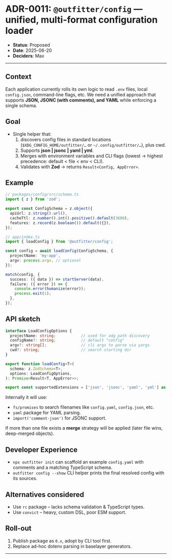 # ADR-0011: `@outfitter/config` — unified, multi-format configuration loader

- **Status**: Proposed
- **Date**: 2025-06-20
- **Deciders**: Max

---

## Context

Each application currently rolls its own logic to read `.env` files, local `config.json`, command-line flags, etc. We need a unified approach that supports **JSON, JSONC (with comments), and YAML** while enforcing a single schema.

## Goal

- Single helper that:
  1. discovers config files in standard locations (`$XDG_CONFIG_HOME/outfitter/…` or `~/.config/outfitter/…`), plus cwd.
  2. Supports **json | jsonc | yaml | yml**.
  3. Merges with environment variables and CLI flags (lowest → highest precedence: default < file < env < CLI).
  4. Validates with **Zod** → returns `Result<Config, AppError>`.

## Example

```ts
// packages/config/src/schema.ts
import { z } from 'zod';

export const ConfigSchema = z.object({
  apiUrl: z.string().url(),
  cacheTtl: z.number().int().positive().default(3600),
  features: z.record(z.boolean()).default({}),
});

// app/index.ts
import { loadConfig } from '@outfitter/config';

const config = await loadConfig(ConfigSchema, {
  projectName: 'my-app',
  argv: process.argv, // optional
});

match(config, {
  success: ({ data }) => startServer(data),
  failure: ({ error }) => {
    console.error(humanize(error));
    process.exit(1);
  },
});
```

## API sketch

```ts
interface LoadConfigOptions {
  projectName: string;           // used for xdg path discovery
  configName?: string;           // default "config"
  argv?: string[];               // cli args to parse via yargs
  cwd?: string;                  // search starting dir
}

export function loadConfig<T>(
  schema: z.ZodSchema<T>,
  options: LoadConfigOptions,
): Promise<Result<T, AppError>>;

export const supportedExtensions = ['json', 'jsonc', 'yaml', 'yml'] as const;
```

Internally it will use:

- `fs/promises` to search filenames like `config.yaml`, `config.json`, etc.
- `yaml` package for YAML parsing.
- `import('comment-json')` for JSONC support.

If more than one file exists a **merge** strategy will be applied (later file wins, deep-merged objects).

## Developer Experience

- `npx outfitter init` can scaffold an example `config.yaml` with comments and a matching TypeScript schema.
- `outfitter config --show` CLI helper prints the final resolved config with its sources.

## Alternatives considered

- Use `rc` package – lacks schema validation & TypeScript types.
- Use `convict` – heavy, custom DSL, poor ESM support.

## Roll-out

1. Publish package as `0.x`, adopt by CLI tool first.
2. Replace ad-hoc dotenv parsing in baselayer generators.

---
